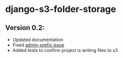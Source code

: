 django-s3-folder-storage
========================

Version 0.2:
------------

 - Updated documentation
 - Fixed [admin-prefix issue](https://github.com/jamstooks/django-s3-folder-storage/pull/5)
 - Added tests to confirm project is writing files to s3
